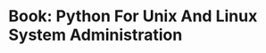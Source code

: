 Book: Python For Unix And Linux System Administration
=====================================================
